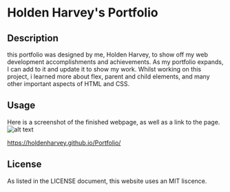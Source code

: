 # Holden Harvey's Portfolio

## Description
this portfolio was designed by me, Holden Harvey, to show off my web development accomplishments and achievements. As my portfolio expands, I can add to it and update it to show my work. Whilst working on this project, i learned more about flex, parent and child elements, and many other important aspects of HTML and CSS.

## Usage
Here is a screenshot of the finished webpage, as well as a link to the page.
![alt text](assets/screenshot.png)

https://holdenharvey.github.io/Portfolio/

## License

As listed in the LICENSE document, this website uses an MIT liscence.